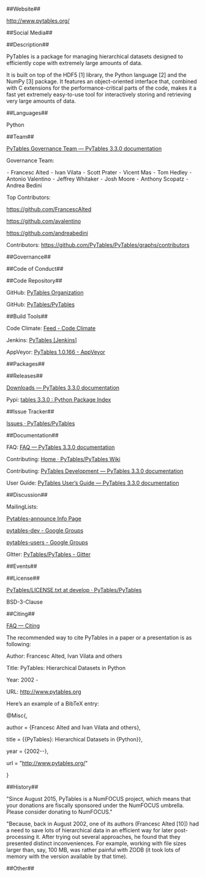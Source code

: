 ##Website##

<http://www.pytables.org/>

##Social Media##

##Description##

PyTables is a package for managing hierarchical datasets designed to efficiently cope with extremely large amounts of data.

It is built on top of the HDF5 \[1\] library, the Python language \[2\] and the NumPy \[3\] package. It features an object-oriented interface that, combined with C extensions for the performance-critical parts of the code, makes it a fast yet extremely easy-to-use tool for interactively storing and retrieving very large amounts of data.


##Languages##

Python


##Team##


[PyTables Governance Team — PyTables 3.3.0 documentation](http://www.pytables.org/dev_team.html)


Governance Team:

⁃ Francesc Alted
⁃ Ivan Vilata
⁃ Scott Prater
⁃ Vicent Mas
⁃ Tom Hedley
⁃ Antonio Valentino
⁃ Jeffrey Whitaker
⁃ Josh Moore
⁃ Anthony Scopatz
⁃ Andrea Bedini


Top Contributors:

https://github.com/FrancescAlted

https://github.com/avalentino

https://github.com/andreabedini



Contributors: <https://github.com/PyTables/PyTables/graphs/contributors>



##Governance##





##Code of Conduct##





##Code Repository##



GitHub: [PyTables Organization](https://github.com/PyTables)

GitHub: [PyTables/PyTables](https://github.com/PyTables/PyTables)





##Build Tools##



Code Climate: [Feed - Code Climate](https://codeclimate.com/github/PyTables/PyTables)

Jenkins: [PyTables \[Jenkins\]](https://ci.openmicroscopy.org/job/PyTables/)

AppVeyor: [PyTables 1.0.166 - AppVeyor](https://ci.appveyor.com/project/PyTablesBot/pytables)



##Packages##





##Releases##



[Downloads — PyTables 3.3.0 documentation](http://www.pytables.org/downloads.html)

Pypi: [tables 3.3.0 : Python Package Index](https://pypi.python.org/pypi/tables)



##Issue Tracker##



[Issues · PyTables/PyTables](https://github.com/PyTables/PyTables/issues)



##Documentation##



FAQ: [FAQ — PyTables 3.3.0 documentation](http://www.pytables.org/FAQ.html)

Contributing: [Home · PyTables/PyTables Wiki](https://github.com/PyTables/PyTables/wiki)

Contributing: [PyTables Development — PyTables 3.3.0 documentation](http://www.pytables.org/development.html)

User Guide: [PyTables User’s Guide — PyTables 3.3.0 documentation](http://www.pytables.org/usersguide/index.html)




##Discussion##



MailingLists:



[Pytables-announce Info Page](https://lists.sourceforge.net/lists/listinfo/pytables-announce)

[pytables-dev - Google Groups](https://groups.google.com/forum/#!forum/pytables-dev)

[pytables-users - Google Groups](https://groups.google.com/forum/#!forum/pytables-users)



GItter: [PyTables/PyTables - Gitter](https://gitter.im/PyTables/PyTables)





##Events##





##License##

[PyTables/LICENSE.txt at develop · PyTables/PyTables](https://github.com/PyTables/PyTables/blob/develop/LICENSE.txt)

BSD-3-Clause



##Citing##



[FAQ — Citing](http://www.pytables.org/FAQ.html#how-can-i-cite-pytables)



The recommended way to cite PyTables in a paper or a presentation is as following:



Author: Francesc Alted, Ivan Vilata and others

Title: PyTables: Hierarchical Datasets in Python

Year: 2002 -

URL: http://www.pytables.org

Here’s an example of a BibTeX entry:



@Misc{,

author = {Francesc Alted and Ivan Vilata and others},

title = {{PyTables}: Hierarchical Datasets in {Python}},

year = {2002--},

url = "http://www.pytables.org/"

}



##History##

"Since August 2015, PyTables is a NumFOCUS project, which means that your donations are fiscally sponsored under the NumFOCUS umbrella. Please consider donating to NumFOCUS."



"Because, back in August 2002, one of its authors (Francesc Alted \[10\]) had a need to save lots of hierarchical data in an efficient way for later post-processing it. After trying out several approaches, he found that they presented distinct inconveniences. For example, working with file sizes larger than, say, 100 MB, was rather painful with ZODB (it took lots of memory with the version available by that time).



##Other##
